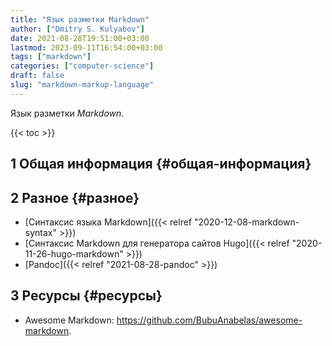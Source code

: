 ```yaml
---
title: "Язык разметки Markdown"
author: ["Dmitry S. Kulyabov"]
date: 2021-08-28T19:51:00+03:00
lastmod: 2023-09-11T16:54:00+03:00
tags: ["markdown"]
categories: ["computer-science"]
draft: false
slug: "markdown-markup-language"
---
```


Язык разметки _Markdown_.

<!--more-->

{{< toc >}}


## <span class="section-num">1</span> Общая информация {#общая-информация}


## <span class="section-num">2</span> Разное {#разное}

-   [Синтаксис языка Markdown]({{< relref "2020-12-08-markdown-syntax" >}})
-   [Синтаксис Markdown для генератора сайтов Hugo]({{< relref "2020-11-26-hugo-markdown" >}})
-   [Pandoc]({{< relref "2021-08-28-pandoc" >}})


## <span class="section-num">3</span> Ресурсы {#ресурсы}

-   Awesome Markdown: <https://github.com/BubuAnabelas/awesome-markdown>.
